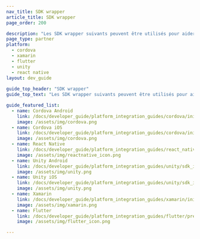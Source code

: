 ```yaml
---
nav_title: SDK wrapper
article_title: SDK wrapper
page_order: 200

description: "Les SDK wrapper suivants peuvent être utilisés pour aider les développeurs à concevoir des applications entre plusieurs plateformes."
page_type: partner
platform: 
  - cordova
  - xamarin
  - flutter
  - unity
  - react native
layout: dev_guide
 
guide_top_header: "SDK wrapper"
guide_top_text: "Les SDK wrapper suivants peuvent être utilisés pour aider les développeurs à concevoir des applications entre plusieurs plateformes."

guide_featured_list:
  - name: Cordova Android
    link: /docs/developer_guide/platform_integration_guides/cordova/initial_sdk_setup/android/
    image: /assets/img/cordova.png
  - name: Cordova iOS
    link: /docs/developer_guide/platform_integration_guides/cordova/initial_sdk_setup/ios/
    image: /assets/img/cordova.png
  - name: React Native
    link: /docs/developer_guide/platform_integration_guides/react_native/react_sdk_setup/
    image: /assets/img/reactnative_icon.png
  - name: Unity Android
    link: /docs/developer_guide/platform_integration_guides/unity/sdk_integration/android/
    image: /assets/img/unity.png
  - name: Unity iOS
    link: /docs/developer_guide/platform_integration_guides/unity/sdk_integration/ios/
    image: /assets/img/unity.png
  - name: Xamarin
    link: /docs/developer_guide/platform_integration_guides/xamarin/initial_sdk_setup/sdk_integration/
    image: /assets/img/xamarin.png
  - name: Flutter
    link: /docs/developer_guide/platform_integration_guides/flutter/preview/
    image: /assets/img/flutter_icon.png

---
```



